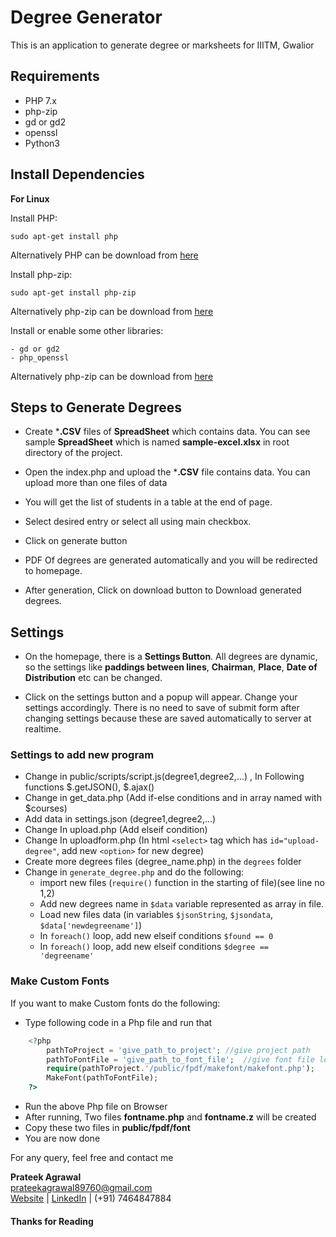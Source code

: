 # Degree Generator
This is an application to generate degree or marksheets for IIITM, Gwalior

**Requirements**
-
- PHP 7.x
- php-zip
- gd or gd2
- openssl
- Python3

**Install Dependencies**
-
**For Linux**

Install PHP:

    sudo apt-get install php

Alternatively PHP can be download from [here](http://php.net/downloads.php)

Install php-zip:

    sudo apt-get install php-zip

Alternatively php-zip can be download from [here](https://pecl.php.net/package/zip)

Install or enable some other libraries:

    - gd or gd2
    - php_openssl

Alternatively php-zip can be download from [here](https://pecl.php.net/package/zip)

**Steps to Generate Degrees**
-
- Create ***.CSV** files of **SpreadSheet** which contains data. You can see sample **SpreadSheet** which is named **sample-excel.xlsx** in root directory of the project.

- Open the index.php and upload the ***.CSV** file contains data. You can upload more than one files of data

- You will get the list of students in a table at the end of page.

- Select desired entry or select all using main checkbox.

- Click on generate button

- PDF Of degrees are generated automatically and you will be redirected to homepage.

- After generation, Click on download button to Download generated degrees.   

**Settings**
-

- On the homepage, there is a **Settings Button**. All degrees are dynamic, so the settings like **paddings between lines**, **Chairman**, **Place**, **Date of Distribution** etc can be changed.


- Click on the settings button and a popup will appear. Change your settings accordingly. There is no need to save of submit form after changing settings because these are saved automatically to server at realtime.


### Settings to add new program


- Change in public/scripts/script.js(degree1,degree2,...) , In Following functions $.getJSON(), $.ajax()
- Change in get_data.php (Add if-else conditions and in array named with $courses)
- Add data in settings.json (degree1,degree2,...)
- Change In upload.php (Add elseif condition)
- Change In uploadform.php (In html `<select>` tag which has `id="upload-degree"`, add new `<option>` for new degree)
- Create more degrees files (degree_name.php) in the `degrees` folder
- Change in `generate_degree.php` and do the following:
  - import new files (`require()` function in the starting of file)(see line no 1,2)
  - Add new degrees name in `$data` variable represented as array in file.
  - Load new files data (in variables `$jsonString`, `$jsondata`, `$data['newdegreename']`)
  - In `foreach()` loop, add new elseif conditions `$found == 0`
  - In `foreach()` loop, add new elseif conditions `$degree == 'degreename'`


### Make Custom Fonts


If you want to make Custom fonts do the following:


- Type following code in a Php file and run that

```php
    <?php
        pathToProject = 'give_path_to_project'; //give project path
        pathToFontFile = 'give_path_to_font_file';  //give font file location
        require(pathToProject.'/public/fpdf/makefont/makefont.php');
        MakeFont(pathToFontFile);
    ?>

```

- Run the above Php file on Browser
- After running, Two files **fontname.php** and **fontname.z** will be created
- Copy these two files in **public/fpdf/font**
- You are now done




For any query, feel free and contact me


**Prateek Agrawal**  
prateekagrawal89760@gmail.com  
[Website][400] | [LinkedIn][500] | (+91) 7464847884

#### Thanks for Reading


 [400]: http://agrawalprateek.me
 [500]: https://www.linkedin.com/in/agrawal-prateek
